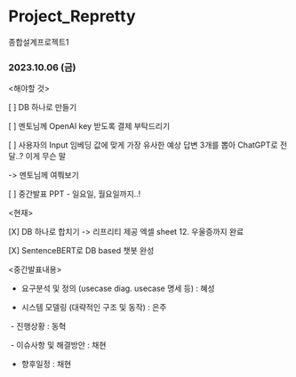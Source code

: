# Project_Repretty
종합설계프로젝트1 


### 2023.10.06 (금)


<해야할 것>


[ ] DB 하나로 만들기


[ ] 멘토님께 OpenAI key 받도록 결제 부탁드리기


[ ] 사용자의 Input 임베딩 값에 맞게 가장 유사한 예상 답변 3개를 뽑아 ChatGPT로 전달..? 이게 무슨 말


-> 멘토님께 여쭤보기


[ ] 중간발표 PPT - 일요일, 월요일까지..!



<현재>


[X] DB 하나로 합치기 -> 리프리티 제공 엑셀 sheet 12. 우울증까지 완료


[X] SentenceBERT로 DB based 챗봇 완성



<중간발표내용> 


- 요구분석 및 정의 (usecase diag. usecase 명세 등) : 혜성


- 시스템 모델링 (대략적인 구조 및 동작) : 은주


 - 진행상황 : 동혁


 - 이슈사항 및 해결방안 : 채현


- 향후일정 : 채현


